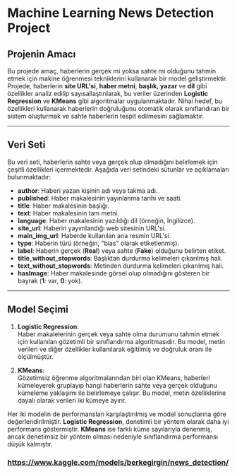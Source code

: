 # **Machine Learning News Detection Project**

## **Projenin Amacı**
Bu projede amaç, haberlerin gerçek mi yoksa sahte mi olduğunu tahmin etmek için makine öğrenmesi tekniklerini kullanarak bir model geliştirmektir. Projede, haberlerin **site URL'si**, **haber metni**, **başlık**, **yazar** ve **dil** gibi özellikler analiz edilip sayısallaştırılarak, bu veriler üzerinden **Logistic Regression** ve **KMeans** gibi algoritmalar uygulanmaktadır. Nihai hedef, bu özellikleri kullanarak haberlerin doğruluğunu otomatik olarak sınıflandıran bir sistem oluşturmak ve sahte haberlerin tespit edilmesini sağlamaktır.

---

## **Veri Seti**
Bu veri seti, haberlerin sahte veya gerçek olup olmadığını belirlemek için çeşitli özellikleri içermektedir. Aşağıda veri setindeki sütunlar ve açıklamaları bulunmaktadır:

- **author**: Haberi yazan kişinin adı veya takma adı.
- **published**: Haber makalesinin yayınlanma tarihi ve saati.
- **title**: Haber makalesinin başlığı.
- **text**: Haber makalesinin tam metni.
- **language**: Haber makalesinin yazıldığı dil (örneğin, İngilizce).
- **site_url**: Haberin yayımlandığı web sitesinin URL'si.
- **main_img_url**: Haberde kullanılan ana resmin URL'si.
- **type**: Haberin türü (örneğin, "bias" olarak etiketlenmiş).
- **label**: Haberin gerçek (**Real**) veya sahte (**Fake**) olduğunu belirten etiket.
- **title_without_stopwords**: Başlıktan durdurma kelimeleri çıkarılmış hali.
- **text_without_stopwords**: Metinden durdurma kelimeleri çıkarılmış hali.
- **hasImage**: Haber makalesinde görsel olup olmadığını gösteren bir bayrak (**1**: var, **0**: yok).

---

## **Model Seçimi**
1. **Logistic Regression**:  
   Haber makalelerinin gerçek veya sahte olma durumunu tahmin etmek için kullanılan gözetimli bir sınıflandırma algoritmasıdır. Bu model, metin verileri ve diğer özellikler kullanılarak eğitilmiş ve doğruluk oranı ile ölçülmüştür.

2. **KMeans**:  
   Gözetimsiz öğrenme algoritmalarından biri olan KMeans, haberleri kümeleyerek gruplayıp hangi haberlerin sahte veya gerçek olduğunu kümeleme yaklaşımı ile belirlemeye çalışır. Bu model, metin özelliklerine dayalı olarak verileri iki kümeye ayırır.

Her iki modelin de performansları karşılaştırılmış ve model sonuçlarına göre değerlendirilmiştir. **Logistic Regression**, denetimli bir yöntem olarak daha iyi performans göstermiştir. **KMeans** ise farklı küme sayılarıyla denenmiş, ancak denetimsiz bir yöntem olması nedeniyle sınıflandırma performansı düşük kalmıştır.

### https://www.kaggle.com/models/berkegirgin/news_detection/
